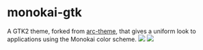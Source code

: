 # monokai-gtk
A GTK2 theme, forked from [arc-theme](https://github.com/horst3180/arc-theme), that gives a uniform look to applications using the Monokai color scheme.
![](http://i.imgur.com/UwEmPnP.png)
![](http://i.imgur.com/TGX3LCv.png)